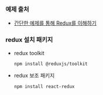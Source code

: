 ### 예제 출처

- [간단한 예제를 통해 Redux를 이해하기](https://velog.io/@qf9ar8nv/%EA%B0%84%EB%8B%A8%ED%95%9C-%EC%98%88%EC%A0%9C%EB%A5%BC-%ED%86%B5%ED%95%B4-Redux%EB%A5%BC-%EC%9D%B4%ED%95%B4%ED%95%98%EA%B8%B0)

### redux 설치 패키지

- redux toolkit

  ```
  npm install @reduxjs/toolkit

  ```

- redux 보조 패키지
  ```
  npm install react-redux
  ```
